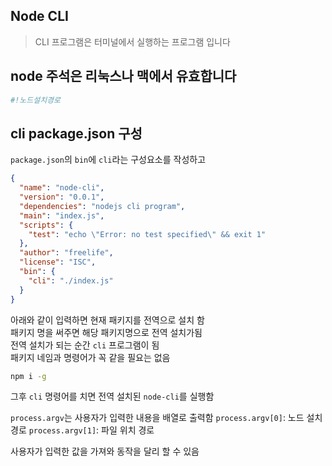 ## Node CLI
> CLI 프로그램은 터미널에서 실행하는 프로그램 입니다

## node 주석은 리눅스나 맥에서 유효합니다
```bash
#!노드설치경로
``` 

## cli package.json 구성

`package.json`의 `bin`에 `cli`라는 구성요소를 작성하고 
```json
{
  "name": "node-cli",
  "version": "0.0.1",
  "dependencies": "nodejs cli program",
  "main": "index.js",
  "scripts": {
    "test": "echo \"Error: no test specified\" && exit 1"
  },
  "author": "freelife",
  "license": "ISC",
  "bin": {
    "cli": "./index.js"
  }
}
```

아래와 같이 입력하면 현재 패키지를 전역으로 설치 함  
패키지 명을 써주면 해당 패키지명으로 전역 설치가됨  
전역 설치가 되는 순간 `cli` 프로그램이 됨  
패키지 네임과 명령어가 꼭 같을 필요는 없음
```bash
npm i -g
```
그후 `cli` 명령어를 치면 전역 설치된 `node-cli`를 실행함

`process.argv`는 사용자가 입력한 내용을 배열로 출력함
`process.argv[0]`: 노드 설치 경로
`process.argv[1]`: 파일 위치 경로

사용자가 입력한 값을 가져와 동작을 달리 할 수 있음  